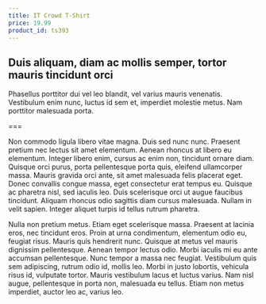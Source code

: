 ```yaml
---
title: IT Crowd T-Shirt
price: 19.99
product_id: ts393
---
```


## Duis aliquam, diam ac mollis semper, tortor mauris tincidunt orci

Phasellus porttitor dui vel leo blandit, vel varius mauris venenatis. Vestibulum enim nunc, luctus id sem et, imperdiet molestie metus. Nam porttitor malesuada porta.

===

Non commodo ligula libero vitae magna. Duis sed nunc nunc. Praesent pretium nec lectus sit amet elementum. Aenean rhoncus at libero eu elementum. Integer libero enim, cursus ac enim non, tincidunt ornare diam. Quisque orci purus, porta pellentesque porta quis, eleifend ullamcorper massa. Mauris gravida orci ante, sit amet malesuada felis placerat eget. Donec convallis congue massa, eget consectetur erat tempus eu. Quisque ac pharetra nisl, sed iaculis leo. Duis scelerisque orci ut augue faucibus tincidunt. Aliquam rhoncus odio sagittis diam cursus malesuada. Nullam in velit sapien. Integer aliquet turpis id tellus rutrum pharetra.

Nulla non pretium metus. Etiam eget scelerisque massa. Praesent at lacinia eros, nec tincidunt eros. Proin at urna condimentum, elementum odio eu, feugiat risus. Mauris quis hendrerit nunc. Quisque at metus vel mauris dignissim pellentesque. Aenean tempor lectus odio. Morbi iaculis mi eu ante accumsan pellentesque. Nunc tempor a massa nec feugiat. Vestibulum quis sem adipiscing, rutrum odio id, mollis leo. Morbi in justo lobortis, vehicula risus id, vulputate tortor. Mauris vestibulum lacus et luctus varius. Nam nisl augue, pellentesque in porta non, malesuada eu tellus. Etiam non metus imperdiet, auctor leo ac, varius leo.
